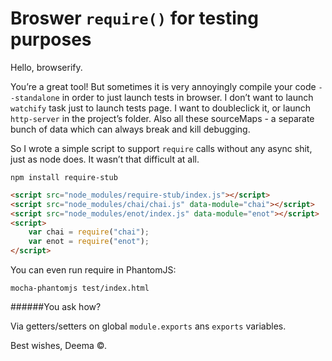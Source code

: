 # Broswer `require()` for testing purposes

Hello, browserify.


You’re a great tool! But sometimes it is very annoyingly compile your code `--standalone` in order to just launch tests in browser. I don’t want to launch `watchify` task just to launch tests page. I want to doubleclick it, or launch `http-server` in the project’s folder. Also all these sourceMaps - a separate bunch of data which can always break and kill debugging.

So I wrote a simple script to support `require` calls without any async shit, just as node does. It wasn’t that difficult at all.

```shell
npm install require-stub
```

```html
<script src="node_modules/require-stub/index.js"></script>
<script src="node_modules/chai/chai.js" data-module="chai"></script>
<script src="node_modules/enot/index.js" data-module="enot"></script>
<script>
	var chai = require("chai");
	var enot = require("enot");
</script>
```

You can even run require in PhantomJS:

```
mocha-phantomjs test/index.html
```




######You ask how?

Via getters/setters on global `module.exports` ans `exports` variables.

Best wishes,
Deema ©.
